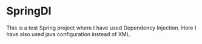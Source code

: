 # SpringDI

This is a test Spring project where I have used Dependency Injection.
Here I have also used java configuration instead of XML.
